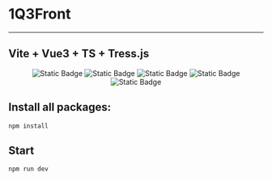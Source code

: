 # 1Q3Front
---
## Vite + Vue3 + TS + Tress.js
<p align="center">
  <img alt="Static Badge" src="https://img.shields.io/badge/Vue-3.3.4-green">
  <img alt="Static Badge" src="https://img.shields.io/badge/Vite-3.3.4-lightgreen">
  <img alt="Static Badge" src="https://img.shields.io/badge/TypeScript-5.0.2-blue">
  <img alt="Static Badge" src="https://img.shields.io/badge/Element--Plus-2.3.14-lightblue">
  <img alt="Static Badge" src="https://img.shields.io/badge/Three.js-0.156.1-orange">
  <br>
</p>

## Install all packages:
```npm install```

## Start

```npm run dev```




